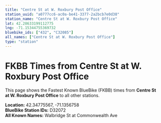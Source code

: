 ```yaml
---
title: "Centre St at W. Roxbury Post Office"
station_uuid: "a0777cc6-ac0a-be41-3377-2a2bcb7e0d38"
station_name: "Centre St at W. Roxbury Post Office"
lat: 42.28633199112775
lng: -71.15344755369732
bluebike_ids: ["432", "C32085"]
all_names: ["Centre St at W. Roxbury Post Office"]
type: "station"
---
```


# FKBB Times from Centre St at W. Roxbury Post Office

This page shows the Fastest Known BlueBike (FKBB) times from **Centre St at W. Roxbury Post Office** to all other stations.

**Location:** 42.34775567, -71.1356758  
**BlueBike Station IDs:** D32072  
**All Known Names:** Walbridge St at Commonwealth Ave

